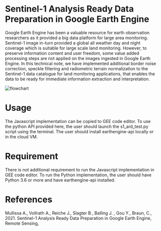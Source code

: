 # Sentinel-1 Analysis Ready Data Preparation in Google Earth Engine
Google Earth Engine has been a valuable resource for earth observation researchers as it provided a big data platform for large area monitoring. Sentinel-1 image in-turn provided a global all weather day and night coverage which is suitable for large scale land monitoring. However, to preserve information content and user freedom, some value added processing steps are not applied on the images ingested in Google Earth Engine. In this technical note, we have implemented additional border noise correction, speckle filtering and radiometric terrain normalization to the Sentinel-1 data catalogue for land monitoring applications, that enables the data to be ready for immediate information extraction and interpretation.

![flowchart](https://user-images.githubusercontent.com/48068921/113488349-ce8cdd00-94bd-11eb-8bc5-a72f0fc7ecc6.png)

# Usage 
The Javascript implementation can be copied to GEE code editor. To use the python API provided here, the user should launch the s1_ard_test.py script using the terminal. The user should install earthengine-api locally or in the cloud VM. 

# Requirement
There is not additional requirement to run the Javascript implementation in GEE code editor. To run the Python implementation, the user should have Python 3.6 or more and have earthengine-api installed.

# References
Mullissa A., Vollrath A.,  Reiche J., Slagter B., Balling J. , Gou Y., Braun, C., 2021. Sentinel-1 Analysis Ready Data Preparation in Google Earth Engine,
Remote Sensing, 
